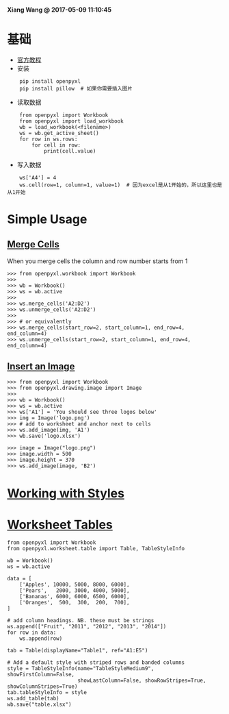 #### Xiang Wang @ 2017-05-09 11:10:45

# 基础
* [官方教程](https://openpyxl.readthedocs.io/)
* 安装
```
    pip install openpyxl
    pip install pillow  # 如果你需要插入图片
```
* 读取数据
```
    from openpyxl import Workbook
    from openpyxl import load_workbook
    wb = load_workbook(<filename>)
    ws = wb.get_active_sheet()
    for row in ws.rows:
        for cell in row:
            print(cell.value)
```

* 写入数据
```
    ws['A4'] = 4
    ws.cell(row=1, column=1, value=1)  # 因为excel是从1开始的，所以这里也是从1开始
```

# Simple Usage

## [Merge Cells](https://openpyxl.readthedocs.io/en/stable/usage.html#merge-unmerge-cells)
When you merge cells the column and row number starts from 1
```
>>> from openpyxl.workbook import Workbook
>>>
>>> wb = Workbook()
>>> ws = wb.active
>>>
>>> ws.merge_cells('A2:D2')
>>> ws.unmerge_cells('A2:D2')
>>> 
>>> # or equivalently
>>> ws.merge_cells(start_row=2, start_column=1, end_row=4, end_column=4)
>>> ws.unmerge_cells(start_row=2, start_column=1, end_row=4, end_column=4)
```

## [Insert an Image](https://openpyxl.readthedocs.io/en/stable/usage.html#inserting-an-image)
```
>>> from openpyxl import Workbook
>>> from openpyxl.drawing.image import Image
>>>
>>> wb = Workbook()
>>> ws = wb.active
>>> ws['A1'] = 'You should see three logos below'
>>> img = Image('logo.png')
>>> # add to worksheet and anchor next to cells
>>> ws.add_image(img, 'A1')
>>> wb.save('logo.xlsx')

>>> image = Image("logo.png")
>>> image.width = 500
>>> image.height = 370
>>> ws.add_image(image, 'B2')
```

# [Working with Styles](https://openpyxl.readthedocs.io/en/stable/styles.html#)

# [Worksheet Tables](https://openpyxl.readthedocs.io/en/stable/worksheet_tables.html)
```
from openpyxl import Workbook
from openpyxl.worksheet.table import Table, TableStyleInfo

wb = Workbook()
ws = wb.active

data = [
    ['Apples', 10000, 5000, 8000, 6000],
    ['Pears',   2000, 3000, 4000, 5000],
    ['Bananas', 6000, 6000, 6500, 6000],
    ['Oranges',  500,  300,  200,  700],
]

# add column headings. NB. these must be strings
ws.append(["Fruit", "2011", "2012", "2013", "2014"])
for row in data:
    ws.append(row)

tab = Table(displayName="Table1", ref="A1:E5")

# Add a default style with striped rows and banded columns
style = TableStyleInfo(name="TableStyleMedium9", showFirstColumn=False,
                       showLastColumn=False, showRowStripes=True, showColumnStripes=True)
tab.tableStyleInfo = style
ws.add_table(tab)
wb.save("table.xlsx")
```

